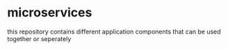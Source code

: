 # microservices
this repository contains different application components that can be used together or seperately
